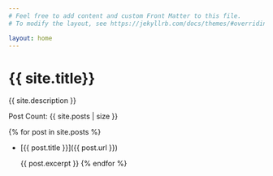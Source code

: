 ```yaml
---
# Feel free to add content and custom Front Matter to this file.
# To modify the layout, see https://jekyllrb.com/docs/themes/#overriding-theme-defaults

layout: home
---
```


<h1>
    {{ site.title}}
</h1>

<p>
    {{ site.description }}
</p>

<p>
Post Count: {{ site.posts | size }}
</p>

{% for post in site.posts %}
- [{{ post.title }}]({{ post.url }})

    {{ post.excerpt }}
{% endfor %}
